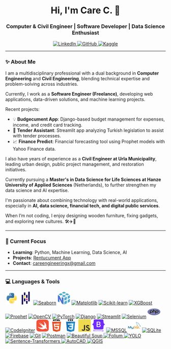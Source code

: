 
<h1 align="center">Hi, I'm Care C. 👋</h1>
<h3 align="center">Computer & Civil Engineer | Software Developer | Data Science Enthusiast</h3>

<p align="center">
  <a href="https://www.linkedin.com/in/care-cagaloglu" target="_blank">
    <img src="https://img.shields.io/badge/LinkedIn-blue?style=for-the-badge&logo=linkedin&logoColor=white" alt="LinkedIn"/>
  </a>
  <a href="https://github.com/careengineering" target="_blank">
    <img src="https://img.shields.io/badge/GitHub-black?style=for-the-badge&logo=github&logoColor=white" alt="GitHub"/>
  </a>
  <a href="https://kaggle.com/careengineering" target="_blank">
    <img src="https://img.shields.io/badge/Kaggle-20BEFF?style=for-the-badge&logo=kaggle&logoColor=white" alt="Kaggle"/>
  </a>
</p>

---

### ✨ About Me

I am a multidisciplinary professional with a dual background in **Computer Engineering** and **Civil Engineering**, blending technical expertise and problem-solving across industries.

Currently, I work as a **Software Engineer (Freelance)**, developing web applications, data-driven solutions, and machine learning projects.

Recent projects:
- 💡 **Budgecument App**: Django-based budget management for expenses, income, and credit card tracking.
- 💬 **Tender Assistant**: Streamlit app analyzing Turkish legislation to assist with tender processes.
- 📈 **Finance Predict**: Financial forecasting tool using Prophet models with Yahoo Finance data.

I also have years of experience as a **Civil Engineer at Urla Municipality**, leading urban design, public project management, and restoration initiatives.

Currently pursuing a **Master's in Data Science for Life Sciences at Hanze University of Applied Sciences** (Netherlands), to further strengthen my data science and AI expertise.

I'm passionate about combining technology with real-world applications, especially in **AI, data science, financial tech, and digital public services**.

When I’m not coding, I enjoy designing wooden furniture, fixing gadgets, and exploring new cultures. 🛠️✈️🐾

---

### 🔭 Current Focus

- **Learning**: Python, Machine Learning, Data Science, AI  
- **Projects**: [Rentucument App](https://github.com/careengineering/rentucument_root)
- **Contact**: careengineeringx@gmail.com

---

### 💻 Languages & Tools

<p align="left">
  <a href="https://www.python.org" target="_blank"><img src="https://raw.githubusercontent.com/devicons/devicon/master/icons/python/python-original.svg" alt="Python" width="40" height="40"/></a>
  <a href="https://pandas.pydata.org/" target="_blank"><img src="https://raw.githubusercontent.com/devicons/devicon/master/icons/pandas/pandas-original.svg" alt="Pandas" width="40" height="40"/></a>
  <a href="https://seaborn.pydata.org/" target="_blank"><img src="https://seaborn.pydata.org/_images/logo-mark-lightbg.svg" alt="Seaborn" width="40" height="40"/></a>
  <a href="https://numpy.org/" target="_blank"><img src="https://raw.githubusercontent.com/devicons/devicon/master/icons/numpy/numpy-original.svg" alt="NumPy" width="40" height="40"/></a>
  <a href="https://matplotlib.org/" target="_blank"><img src="https://matplotlib.org/_static/logo2.svg" alt="Matplotlib" width="40" height="40"/></a>
  <a href="https://scikit-learn.org/" target="_blank"><img src="https://scikit-learn.org/stable/_static/scikit-learn-logo-small.png" alt="Scikit-learn" width="40" height="40"/></a>
  <a href="https://xgboost.ai/" target="_blank"><img src="https://avatars.githubusercontent.com/u/21003710?s=200&v=4" alt="XGBoost" width="40" height="40"/></a>
  <a href="https://facebook.github.io/prophet/" target="_blank"><img src="https://avatars.githubusercontent.com/u/50645157?s=200&v=4" alt="Prophet" width="40" height="40"/></a>
  <a href="https://opencv.org/" target="_blank"><img src="https://www.vectorlogo.zone/logos/opencv/opencv-icon.svg" alt="OpenCV" width="40" height="40"/></a>
  <a href="https://pytorch.org/" target="_blank"><img src="https://pytorch.org/assets/images/pytorch-logo.png" alt="PyTorch" width="40" height="40"/></a>
  <a href="https://www.djangoproject.com/" target="_blank"><img src="https://cdn.worldvectorlogo.com/logos/django.svg" alt="Django" width="40" height="40"/></a>  
  <a href="https://streamlit.io/" target="_blank"><img src="https://streamlit.io/images/brand/streamlit-logo-primary-colormark-darktext.svg" alt="Streamlit" width="40" height="40"/></a>
  <a href="https://www.selenium.dev" target="_blank"><img src="https://raw.githubusercontent.com/detain/svg-logos/780f25886640cef088af994181646db2f6b1a3f8/svg/selenium-logo.svg" alt="Selenium" width="40" height="40"/></a>
  <a href="https://www.php.net" target="_blank"><img src="https://raw.githubusercontent.com/devicons/devicon/master/icons/php/php-original.svg" alt="PHP" width="40" height="40"/></a>
  <a href="https://codeigniter.com" target="_blank"><img src="https://cdn.worldvectorlogo.com/logos/codeigniter.svg" alt="CodeIgniter" width="40" height="40"/></a>
  <a href="https://developer.apple.com/swift/" target="_blank"><img src="https://raw.githubusercontent.com/devicons/devicon/master/icons/swift/swift-original.svg" alt="Swift" width="40" height="40"/></a>
  <a href="https://www.w3.org/html/" target="_blank"><img src="https://raw.githubusercontent.com/devicons/devicon/master/icons/html5/html5-original-wordmark.svg" alt="HTML5" width="40" height="40"/></a>
  <a href="https://www.w3schools.com/css/" target="_blank"><img src="https://raw.githubusercontent.com/devicons/devicon/master/icons/css3/css3-original-wordmark.svg" alt="CSS3" width="40" height="40"/></a>
  <a href="https://developer.mozilla.org/en-US/docs/Web/JavaScript" target="_blank"><img src="https://raw.githubusercontent.com/devicons/devicon/master/icons/javascript/javascript-original.svg" alt="JavaScript" width="40" height="40"/></a>
  <a href="https://getbootstrap.com" target="_blank"><img src="https://raw.githubusercontent.com/devicons/devicon/master/icons/bootstrap/bootstrap-plain-wordmark.svg" alt="Bootstrap" width="40" height="40"/></a>
  <a href="https://www.microsoft.com/en-us/sql-server" target="_blank"><img src="https://www.svgrepo.com/show/303229/microsoft-sql-server-logo.svg" alt="MSSQL" width="40" height="40"/></a>
  <a href="https://www.mysql.com/" target="_blank"><img src="https://raw.githubusercontent.com/devicons/devicon/master/icons/mysql/mysql-original-wordmark.svg" alt="MySQL" width="40" height="40"/></a>
  <a href="https://www.sqlite.org/" target="_blank"><img src="https://www.vectorlogo.zone/logos/sqlite/sqlite-icon.svg" alt="SQLite" width="40" height="40"/></a>
  <a href="https://firebase.google.com/" target="_blank"><img src="https://www.vectorlogo.zone/logos/firebase/firebase-icon.svg" alt="Firebase" width="40" height="40"/></a>
  <a href="https://git-scm.com/" target="_blank"><img src="https://www.vectorlogo.zone/logos/git-scm/git-scm-icon.svg" alt="Git" width="40" height="40"/></a>
  <a href="https://postman.com" target="_blank"><img src="https://www.vectorlogo.zone/logos/getpostman/getpostman-icon.svg" alt="Postman" width="40" height="40"/></a>

  <!-- Yeni logolar -->
  <a href="https://www.crummy.com/software/BeautifulSoup/" target="_blank">
    <img src="https://raw.githubusercontent.com/your_repo/icons/beautifulsoup.svg" alt="Beautiful Soup" width="40" height="40"/>
  </a>
  <a href="https://python-visualization.github.io/folium/" target="_blank">
    <img src="https://raw.githubusercontent.com/your_repo/icons/folium.svg" alt="Folium" width="40" height="40"/>
  </a>
  <a href="https://pjreddie.com/darknet/yolo/" target="_blank">
    <img src="https://raw.githubusercontent.com/your_repo/icons/yolo.svg" alt="YOLO" width="40" height="40"/>
  </a>
  <a href="https://www.sbert.net/" target="_blank">
    <img src="https://raw.githubusercontent.com/your_repo/icons/sentence_transformers.svg" alt="Sentence‑Transformers" width="40" height="40"/>
  </a>

  <a href="https://www.autodesk.com/products/autocad/overview" target="_blank">
    <img src="https://raw.githubusercontent.com/devicons/devicon/master/icons/autocad/autocad-original.svg" alt="AutoCAD" width="40" height="40"/>
  </a>
  <a href="https://qgis.org" target="_blank">
    <img src="https://raw.githubusercontent.com/devicons/devicon/master/icons/qgis/qgis-original.svg" alt="QGIS" width="40" height="40"/>
  </a>
</p>
